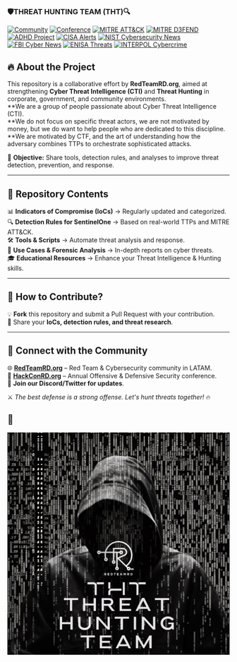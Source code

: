 ### 🛡️THREAT HUNTING TEAM (THT)🔍

[![Community](https://img.shields.io/badge/Community-RedTeamRD.org-blue.svg)](https://redteamrd.org)
[![Conference](https://img.shields.io/badge/Event-HackConRD.org-red.svg)](https://hackconrd.org)
[![MITRE ATT&CK](https://img.shields.io/badge/Mapped%20to-MITRE%20ATT%26CK-orange.svg)](https://attack.mitre.org)
[![MITRE D3FEND](https://img.shields.io/badge/MITRE%20D3FEND-Defense%20Framework-purple)](https://d3fend.mitre.org/resources/)
[![ADHD Project](https://img.shields.io/badge/ADHD%20Project-Active%20Defense-black)](https://adhdproject.github.io/#!index.md)
[![CISA Alerts](https://img.shields.io/badge/CISA%20Alerts-Warning-red)](https://www.cisa.gov/stopransomware/alerts)
[![NIST Cybersecurity News](https://img.shields.io/badge/NIST%20Cyber%20News-Important-blue)](https://csrc.nist.gov/news)
[![FBI Cyber News](https://img.shields.io/badge/FBI%20Cyber%20News-Security-critical)](https://www.fbi.gov/investigate/cyber/news)
[![ENISA Threats](https://img.shields.io/badge/ENISA%20Threat%20Intel-Threats-orange)](https://www.enisa.europa.eu/news?f%5B0%5D=topics%3A526#contentList)
[![INTERPOL Cybercrime](https://img.shields.io/badge/INTERPOL%20Cybercrime-Response-green)](https://www.interpol.int/Crimes/Cybercrime/Cybercrime-threat-response)

## 🔥 About the Project
This repository is a collaborative effort by **RedTeamRD.org**, aimed at strengthening **Cyber Threat Intelligence (CTI)** and **Threat Hunting** in corporate, government, and community environments.  
**We are a group of people passionate about Cyber ​​Threat Intelligence (CTI).  
**We do not focus on specific threat actors, we are not motivated by money, but we do want to help people who are dedicated to this discipline.  
**We are motivated by CTF, and the art of understanding how the adversary combines TTPs to orchestrate sophisticated attacks.  


📢 **Objective:** Share tools, detection rules, and analyses to improve threat detection, prevention, and response.

---

## 📌 Repository Contents
📊 **Indicators of Compromise (IoCs)** → Regularly updated and categorized.  
🔍 **Detection Rules for SentinelOne** → Based on real-world TTPs and MITRE ATT&CK.  
🛠️ **Tools & Scripts** → Automate threat analysis and response.  
📖 **Use Cases & Forensic Analysis** → In-depth reports on cyber threats.  
🎓 **Educational Resources** → Enhance your Threat Intelligence & Hunting skills.  

---

## 🚀 How to Contribute?
💡 **Fork** this repository and submit a Pull Request with your contribution.  
👥 Share your **IoCs, detection rules, and threat research**.  

---

## 📡 Connect with the Community  
🌐 **[RedTeamRD.org](https://redteamrd.org)** – Red Team & Cybersecurity community in LATAM.  
🎤 **[HackConRD.org](https://hackconrd.org)** – Annual Offensive & Defensive Security conference.  
🔗 **Join our Discord/Twitter for updates**.  

⚔️ *The best defense is a strong offense. Let's hunt threats together!* 🔥

## 📸  
<p align="center">
  <img src="https://raw.githubusercontent.com/MC1RANGER/Threat-Hunting-Team-THT-/main/THT%20Threat%20Hunting%20Team.png" alt="Threat Hunting Community" width="700">
</p>
